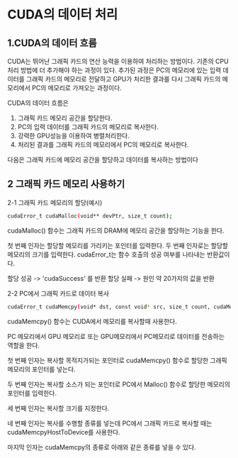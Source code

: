 # CUDA의 데이터 처리 

## 1.CUDA의 데이터 흐름

CUDA는 뛰어난 그래픽 카드의 연산 능력을 이용하여 처리하는 방법이다.
기존의 CPU처리 방법에 더 추가해야 하는 과정이 있다. 추가된 과정은 PC의 메모리에 있는 입력 데이터를 그래픽 카드의 메모리로 전달하고 GPU가 처리한 결과를 다시 그래픽 카드의 메모리에서 PC의 메모리로 가져오는 과정이다.

CUDA의 데이터 흐름은

1. 그래픽 카드 메모리 공간을 할당한다.
2. PC의 입력 데이터를 그래픽 카드의 메모리로 복사한다.
3. 강력한 GPU성능을 이용하여 병렬처리한다.
4. 처리된 결과를 그래픽 카드의 메모리에서 PC의 메모리로 복사한다.


다음은 그래픽 카드에 메모리 공간을 할당하고 데이터를 복사하는 방법이다

## 2 그래픽 카드 메모리 사용하기

2-1 그래픽 카드 메모리의 할당(예시)
```bash
cudaError_t cudaMalloc(void** devPtr, size_t count);
```
cudaMalloc() 함수는 그래픽 카드의 DRAM에 메모리 공간을 할당하는 기능을 한다.

첫 번째 인자는 할당할 메모리를 가리키는 포인터를 입력한다.
두 번째 인자로는 할당할 메모리의 크기를 입력한다.
cudaError_t는 함수 호출의 성공 여부를 나타내는 반환값이다.

할당 성공 -> 'cudaSuccess' 를 반환
할당 실패 -> 원인 약 20가지의 값을 반환

2-2 PC에서 그래픽 카드로 데이터 복사
```bash
cudaError_t cudaMemcpy(void* dst, const void* src, size_t count, cudaMemcpyHostToDevice);
```
cudaMemcpy() 함수는 CUDA에서 메모리를 복사할때 사용한다.

PC 메모리에서 GPU 메모리로 또는 GPU메모리에서 PC메모리로 데이터를 전송하는 역할을 한다.

첫 번째 인자는 복사할 목적지가되는 포인터로 cudaMemcpy() 함수로 할당한 그래픽 메모리의 포인터를 넣는다.

두 번째 인자는 복사할 소스가 되는 포인터로 PC에서 Malloc() 함수로 할당한 메모리의 포인터를 입력한다.

세 번째 인자는 복사할 크기를 지정한다.

네 번째 인자는 복사를 수행할 종류를 넣는데 PC에서 그래픽 카드로 복사할 때는 cudaMemcpyHostToDevice를 사용한다.

마지막 인자는 cudaMemcpy의 종류로 아래와 같은 종류를 넣을 수 있다.


